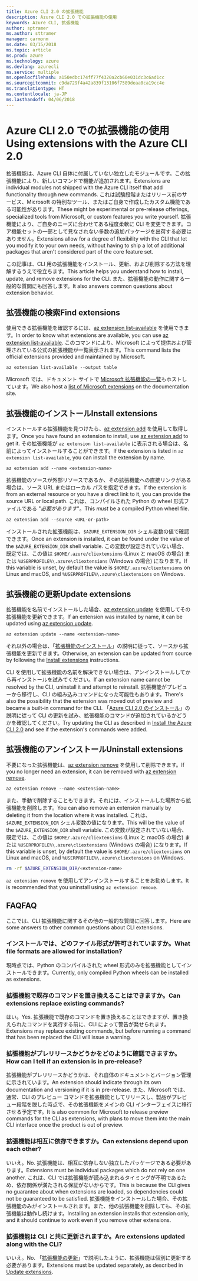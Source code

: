 ```yaml
---
title: Azure CLI 2.0 の拡張機能
description: Azure CLI 2.0 での拡張機能の使用
keywords: Azure CLI, 拡張機能
author: sptramer
ms.author: sttramer
manager: carmonm
ms.date: 03/15/2018
ms.topic: article
ms.prod: azure
ms.technology: azure
ms.devlang: azurecli
ms.service: multiple
ms.openlocfilehash: a150edbc174ff77f4320a2cb60e031dc3c6ad1cc
ms.sourcegitcommit: c9da729f4a42a839f13106f7589deaa0ca19cc4e
ms.translationtype: HT
ms.contentlocale: ja-JP
ms.lasthandoff: 04/06/2018
---
```

# <a name="using-extensions-with-the-azure-cli-20"></a><span data-ttu-id="bc2f1-104">Azure CLI 2.0 での拡張機能の使用</span><span class="sxs-lookup"><span data-stu-id="bc2f1-104">Using extensions with the Azure CLI 2.0</span></span>

<span data-ttu-id="bc2f1-105">拡張機能は、Azure CLI 自体に付属していない独立したモジュールです。この拡張機能により、新しいコマンドで機能が追加されます。</span><span class="sxs-lookup"><span data-stu-id="bc2f1-105">Extensions are individual modules not shipped with the Azure CLI itself that add functionality through new commands.</span></span> <span data-ttu-id="bc2f1-106">これは試験段階またはリリース前のサービス、Microsoft の特別なツール、またはご自身で作成したカスタム機能である可能性があります。</span><span class="sxs-lookup"><span data-stu-id="bc2f1-106">These might be experimental or pre-release offerings, specialized tools from Microsoft, or custom features you write yourself.</span></span> <span data-ttu-id="bc2f1-107">拡張機能により、ご自身のニーズに合わせてある程度柔軟に CLI を変更できます。コア機能セットの一部として見なされない多数の追加パッケージを出荷する必要はありません。</span><span class="sxs-lookup"><span data-stu-id="bc2f1-107">Extensions allow for a degree of flexibility with the CLI that let you modify it to your own needs, without having to ship a lot of additional packages that aren't considered part of the core feature set.</span></span>

<span data-ttu-id="bc2f1-108">この記事は、CLI 用の拡張機能をインストール、更新、および削除する方法を理解するうえで役立ちます。</span><span class="sxs-lookup"><span data-stu-id="bc2f1-108">This article helps you understand how to install, update, and remove extensions for the CLI.</span></span> <span data-ttu-id="bc2f1-109">また、拡張機能の動作に関する一般的な質問にも回答します。</span><span class="sxs-lookup"><span data-stu-id="bc2f1-109">It also answers common questions about extension behavior.</span></span>

## <a name="find-extensions"></a><span data-ttu-id="bc2f1-110">拡張機能の検索</span><span class="sxs-lookup"><span data-stu-id="bc2f1-110">Find extensions</span></span>

<span data-ttu-id="bc2f1-111">使用できる拡張機能を確認するには、[az extension list-available](/cli/azure/extension#az-extension-list-available) を使用できます。</span><span class="sxs-lookup"><span data-stu-id="bc2f1-111">In order to know what extensions are available, you can use [az extension list-available](/cli/azure/extension#az-extension-list-available).</span></span> <span data-ttu-id="bc2f1-112">このコマンドにより、Microsoft によって提供および管理されている公式の拡張機能が一覧表示されます。</span><span class="sxs-lookup"><span data-stu-id="bc2f1-112">This command lists the official extensions provided and maintained by Microsoft.</span></span>

```azurecli
az extension list-available --output table
```

<span data-ttu-id="bc2f1-113">Microsoft では、ドキュメント サイトで [Microsoft 拡張機能の一覧](azure-cli-extensions-list.md)もホストしています。</span><span class="sxs-lookup"><span data-stu-id="bc2f1-113">We also host a [list of Microsoft extensions](azure-cli-extensions-list.md) on the documentation site.</span></span>

## <a name="install-extensions"></a><span data-ttu-id="bc2f1-114">拡張機能のインストール</span><span class="sxs-lookup"><span data-stu-id="bc2f1-114">Install extensions</span></span>

<span data-ttu-id="bc2f1-115">インストールする拡張機能を見つけたら、[az extension add](https://docs.microsoft.com/en-us/cli/azure/extension#az-extension-add) を使用して取得します。</span><span class="sxs-lookup"><span data-stu-id="bc2f1-115">Once you have found an extension to install, use [az extension add](https://docs.microsoft.com/en-us/cli/azure/extension#az-extension-add) to get it.</span></span> <span data-ttu-id="bc2f1-116">その拡張機能が `az extension list-available` に表示される場合は、名前によってインストールすることができます。</span><span class="sxs-lookup"><span data-stu-id="bc2f1-116">If the extension is listed in `az extension list-available`, you can install the extension by name.</span></span>

```azurecli
az extension add --name <extension-name>
```

<span data-ttu-id="bc2f1-117">拡張機能のソースが外部リソースであるか、その拡張機能への直接リンクがある場合は、ソース URL またはローカル パスを指定できます。</span><span class="sxs-lookup"><span data-stu-id="bc2f1-117">If the extension is from an external resource or you have a direct link to it, you can provide the source URL or local path.</span></span> <span data-ttu-id="bc2f1-118">これは、コンパイルされた Python の wheel 形式ファイルである "_必要があります_"。</span><span class="sxs-lookup"><span data-stu-id="bc2f1-118">This _must_ be a compiled Python wheel file.</span></span>

```azurecli
az extension add --source <URL-or-path>
```

<span data-ttu-id="bc2f1-119">インストールされた拡張機能は、`$AZURE_EXTENSION_DIR` シェル変数の値で確認できます。</span><span class="sxs-lookup"><span data-stu-id="bc2f1-119">Once an extension is installed, it can be found under the value of the `$AZURE_EXTENSION_DIR` shell variable.</span></span> <span data-ttu-id="bc2f1-120">この変数が設定されていない場合、既定では、この値は `$HOME/.azure/cliextensions` (Linux と macOS の場合) または `%USERPROFILE%\.azure\cliextensions` (Windows の場合) になります。</span><span class="sxs-lookup"><span data-stu-id="bc2f1-120">If this variable is unset, by default the value is `$HOME/.azure/cliextensions` on Linux and macOS, and `%USERPROFILE%\.azure\cliextensions` on Windows.</span></span>

## <a name="update-extensions"></a><span data-ttu-id="bc2f1-121">拡張機能の更新</span><span class="sxs-lookup"><span data-stu-id="bc2f1-121">Update extensions</span></span>

<span data-ttu-id="bc2f1-122">拡張機能を名前でインストールした場合、[az extension update](https://docs.microsoft.com/en-us/cli/azure/extension#az-extension-update) を使用してその拡張機能を更新できます。</span><span class="sxs-lookup"><span data-stu-id="bc2f1-122">If an extension was installed by name, it can be updated using [az extension update](https://docs.microsoft.com/en-us/cli/azure/extension#az-extension-update).</span></span>

```azurecli
az extension update --name <extension-name>
```

<span data-ttu-id="bc2f1-123">それ以外の場合は、「[拡張機能のインストール](#install-extensions)」の説明に従って、ソースから拡張機能を更新できます。</span><span class="sxs-lookup"><span data-stu-id="bc2f1-123">Otherwise, an extension can be updated from source by following the [Install extensions](#install-extensions) instructions.</span></span>

<span data-ttu-id="bc2f1-124">CLI を使用して拡張機能の名前を解決できない場合は、アンインストールしてから再インストールを試みてください。</span><span class="sxs-lookup"><span data-stu-id="bc2f1-124">If an extension name cannot be resolved by the CLI, uninstall it and attempt to reinstall.</span></span> <span data-ttu-id="bc2f1-125">拡張機能がプレビューから移行し、CLI の組み込みコマンドになった可能性もあります。</span><span class="sxs-lookup"><span data-stu-id="bc2f1-125">There's also the possibility that the extension was moved out of preview and became a built-in command for the CLI.</span></span> <span data-ttu-id="bc2f1-126">「[Azure CLI 2.0 のインストール](install-azure-cli.md)」の説明に従って CLI の更新を試み、拡張機能のコマンドが追加されているかどうかを確認してください。</span><span class="sxs-lookup"><span data-stu-id="bc2f1-126">Try updating the CLI as described in [Install the Azure CLI 2.0](install-azure-cli.md) and see if the extension's commands were added.</span></span> 

## <a name="uninstall-extensions"></a><span data-ttu-id="bc2f1-127">拡張機能のアンインストール</span><span class="sxs-lookup"><span data-stu-id="bc2f1-127">Uninstall extensions</span></span>

<span data-ttu-id="bc2f1-128">不要になった拡張機能は、[az extension remove](https://docs.microsoft.com/en-us/cli/azure/extension#az-extension-remove) を使用して削除できます。</span><span class="sxs-lookup"><span data-stu-id="bc2f1-128">If you no longer need an extension, it can be removed with [az extension remove](https://docs.microsoft.com/en-us/cli/azure/extension#az-extension-remove).</span></span>

```azurecli
az extension remove --name <extension-name>
```

<span data-ttu-id="bc2f1-129">また、手動で削除することもできます。それには、インストールした場所から拡張機能を削除します。</span><span class="sxs-lookup"><span data-stu-id="bc2f1-129">You can also remove an extension manually by deleting it from the location where it was installed.</span></span> <span data-ttu-id="bc2f1-130">これは、`$AZURE_EXTENSION_DIR` シェル変数の値になります。</span><span class="sxs-lookup"><span data-stu-id="bc2f1-130">This will be the value of the `$AZURE_EXTENSION_DIR` shell variable.</span></span> <span data-ttu-id="bc2f1-131">この変数が設定されていない場合、既定では、この値は `$HOME/.azure/cliextensions` (Linux と macOS の場合) または `%USERPROFILE%\.azure\cliextensions` (Windows の場合) になります。</span><span class="sxs-lookup"><span data-stu-id="bc2f1-131">If this variable is unset, by default the value is `$HOME/.azure/cliextensions` on Linux and macOS, and `%USERPROFILE%\.azure\cliextensions` on Windows.</span></span>

```bash
rm -rf $AZURE_EXTENSION_DIR/<extension-name>
```

<span data-ttu-id="bc2f1-132">`az extension remove` を使用してアンインストールすることをお勧めします。</span><span class="sxs-lookup"><span data-stu-id="bc2f1-132">It is recommended that you uninstall using `az extension remove`.</span></span>

## <a name="faq"></a><span data-ttu-id="bc2f1-133">FAQ</span><span class="sxs-lookup"><span data-stu-id="bc2f1-133">FAQ</span></span>

<span data-ttu-id="bc2f1-134">ここでは、CLI 拡張機能に関するその他の一般的な質問に回答します。</span><span class="sxs-lookup"><span data-stu-id="bc2f1-134">Here are some answers to other common questions about CLI extensions.</span></span>

### <a name="what-file-formats-are-allowed-for-installation"></a><span data-ttu-id="bc2f1-135">インストールでは、どのファイル形式が許可されていますか。</span><span class="sxs-lookup"><span data-stu-id="bc2f1-135">What file formats are allowed for installation?</span></span>

<span data-ttu-id="bc2f1-136">現時点では、Python のコンパイルされた wheel 形式のみを拡張機能としてインストールできます。</span><span class="sxs-lookup"><span data-stu-id="bc2f1-136">Currently, only compiled Python wheels can be installed as extensions.</span></span>

### <a name="can-extensions-replace-existing-commands"></a><span data-ttu-id="bc2f1-137">拡張機能で既存のコマンドを置き換えることはできますか。</span><span class="sxs-lookup"><span data-stu-id="bc2f1-137">Can extensions replace existing commands?</span></span>

<span data-ttu-id="bc2f1-138">はい。</span><span class="sxs-lookup"><span data-stu-id="bc2f1-138">Yes.</span></span> <span data-ttu-id="bc2f1-139">拡張機能で既存のコマンドを置き換えることはできますが、置き換えられたコマンドを実行する前に、CLI によって警告が発せられます。</span><span class="sxs-lookup"><span data-stu-id="bc2f1-139">Extensions may replace existing commands, but before running a command that has been replaced the CLI will issue a warning.</span></span>

### <a name="how-can-i-tell-if-an-extension-is-in-pre-release"></a><span data-ttu-id="bc2f1-140">拡張機能がプレリリースかどうかをどのように確認できますか。</span><span class="sxs-lookup"><span data-stu-id="bc2f1-140">How can I tell if an extension is in pre-release?</span></span>

<span data-ttu-id="bc2f1-141">拡張機能がプレリリースかどうかは、それ自体のドキュメントとバージョン管理に示されています。</span><span class="sxs-lookup"><span data-stu-id="bc2f1-141">An extension should indicate through its own documentation and versioning if it is in pre-release.</span></span> <span data-ttu-id="bc2f1-142">また、Microsoft では、通常、CLI のプレビュー コマンドを拡張機能としてリリースし、製品がプレビュー段階を脱した時点で、その拡張機能をメインの CLI インターフェイスに移行させる予定です。</span><span class="sxs-lookup"><span data-stu-id="bc2f1-142">It is also common for Microsoft to release preview commands for the CLI as extensions, with plans to move them into the main CLI interface once the product is out of preview.</span></span>

### <a name="can-extensions-depend-upon-each-other"></a><span data-ttu-id="bc2f1-143">拡張機能は相互に依存できますか。</span><span class="sxs-lookup"><span data-stu-id="bc2f1-143">Can extensions depend upon each other?</span></span>

<span data-ttu-id="bc2f1-144">いいえ。</span><span class="sxs-lookup"><span data-stu-id="bc2f1-144">No.</span></span> <span data-ttu-id="bc2f1-145">拡張機能は、相互に依存しない独立したパッケージである必要があります。</span><span class="sxs-lookup"><span data-stu-id="bc2f1-145">Extensions must be individual packages which do not rely on one another.</span></span> <span data-ttu-id="bc2f1-146">これは、CLI では拡張機能が読み込まれるタイミングが不明であるため、依存関係が満たされる保証がないからです。</span><span class="sxs-lookup"><span data-stu-id="bc2f1-146">This is because the CLI gives no guarantee about when extensions are loaded, so dependencies could not be guaranteed to be satisfied.</span></span> <span data-ttu-id="bc2f1-147">拡張機能をインストールした場合、その拡張機能のみがインストールされます。また、他の拡張機能を削除しても、その拡張機能は動作し続けます。</span><span class="sxs-lookup"><span data-stu-id="bc2f1-147">Installing an extension installs that extension only, and it should continue to work even if you remove other extensions.</span></span>

### <a name="are-extensions-updated-along-with-the-cli"></a><span data-ttu-id="bc2f1-148">拡張機能は CLI と共に更新されますか。</span><span class="sxs-lookup"><span data-stu-id="bc2f1-148">Are extensions updated along with the CLI?</span></span>

<span data-ttu-id="bc2f1-149">いいえ。</span><span class="sxs-lookup"><span data-stu-id="bc2f1-149">No.</span></span> <span data-ttu-id="bc2f1-150">「[拡張機能の更新](#update-extensions)」で説明したように、拡張機能は個別に更新する必要があります。</span><span class="sxs-lookup"><span data-stu-id="bc2f1-150">Extensions must be updated separately, as described in [Update extensions](#update-extensions).</span></span>
